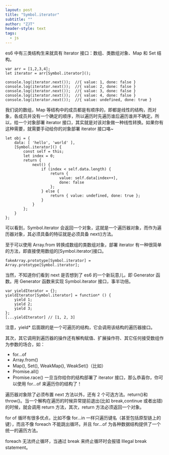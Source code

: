 ```yaml
---
layout: post
title: "Symbol.iterator"
subtitle: ""
author: "ZJT"
header-style: text
tags:
  - js
---
```


es6 中有三类结构生来就具有 Iterator 接口：数组、类数组对象、Map 和 Set 结构。

```
var arr = [1,2,3,4];
let iterator = arr[Symbol.iterator]();

console.log(iterator.next());  //{ value: 1, done: false }
console.log(iterator.next());  //{ value: 2, done: false }
console.log(iterator.next());  //{ value: 3, done: false }
console.log(iterator.next());  //{ value: 4, done: false }
console.log(iterator.next());  //{ value: undefined, done: true }
```

我们说的数组，Map 等结构中的成员都是有顺序的，即都是线性的结构，而对象，各成员并没有一个确定的顺序，所以遍历时先遍历谁后遍历谁并不确定。所以，给一个对象部署 iterator 接口，其实就是对该对象做一种线性转换。如果你有这种需要，就需要手动给你的对象部署 iterator 接口咯~

```
let obj = {
    data: [ 'hello', 'world' ],
    [Symbol.iterator]() {
        const self = this;
        let index = 0;
        return {
            next() {
                if (index < self.data.length) {
                    return {
                        value: self.data[index++],
                        done: false
                    };
                } else {
                    return { value: undefined, done: true };
                }
            }
        };
    }
};
```

可以看到，Symbol.iterator 会返回一个对象，这就是一个遍历器对象，而作为遍历器对象，其必须具备的特征就是必须具备 next()方法。

至于可以使用 Array.from 转换成数组的类数组对象，部署 iterator 有一种很简单的方法，即直接使用数组的[Symbol.iterator]接口。

```
fakeArray.prototype[Symbol.iterator] = Array.prototype[Symbol.iterator];
```

当然，不知道你们看到 next 是否想到了 es6 的一个新玩意儿，即 Generator 函数。用 Generator 函数来实现 Symbol.iterator 接口，事半功倍。

```
var yieldIterator = {};
yieldIterator[Symbol.iterator] = function* () {
    yield 1;
    yield 2;
    yield 3;
};
[...yieldIterator] // [1, 2, 3]
```
注意，yield\* 后面跟的是一个可遍历的结构，它会调用该结构的遍历器接口。

其次，其它调用到遍历器的操作还有解构赋值、扩展操作符、其它任何接受数组作为参数的场合，如：
- for...of
- Array.from()
- Map(), Set(), WeakMap(), WeakSet()（比如）
- Promise.all()
- Promise.race()
  一旦当你给你的结构部署了 iterator 接口，那么恭喜你，你可以使用 for...of 来遍历你的结构了！

遍历器对象除了必须布置 next 方法以外，还有 2 个可选方法。return()和 throw()。当一个解构在遍历的时候异常提前退出(比如 break,continue 或者出错)的时候，就会调用 return 方法，其次，return 方法必须返回一个对象。

for of 循环有很多优点，比如不像 for...in 一样只遍历键名（甚至包括原型链上的键），而且不像 foreach 不能跳出循环。并且 for...of 为各种数据结构提供了一个统一的遍历方法。

foreach 无法终止循环，当通过 break 来终止循环时会报错 Illegal break statement。

